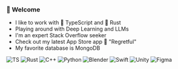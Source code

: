 ### 👾 Welcome

- I like to work with 📜 TypeScript and 🦀 Rust
- Playing around with Deep Learning and LLMs
- I'm an expert Stack Overflow seeker
- Check out my latest App Store app 💛 "Regretful"
- My favorite database is  MongoDB


 ![TS](https://img.shields.io/badge/TypeScript-007ACC?style=for-the-badge&logo=typescript&logoColor=white)
 ![Rust](https://img.shields.io/badge/Rust-000000?style=for-the-badge&logo=rust&logoColor=white)
 ![C++](https://img.shields.io/badge/c++-%2300599C.svg?style=for-the-badge&logo=c%2B%2B&logoColor=white)
 ![Python](https://img.shields.io/badge/python-3670A0?style=for-the-badge&logo=python&logoColor=ffdd54)
 ![Blender](https://img.shields.io/badge/blender-%23F5792A.svg?style=for-the-badge&logo=blender&logoColor=white)
 ![Swift](https://img.shields.io/badge/swift-F54A2A?style=for-the-badge&logo=swift&logoColor=white)
 ![Unity](https://img.shields.io/badge/Unity-100000?style=for-the-badge&logo=unity&logoColor=white)
 ![Figma](https://img.shields.io/badge/figma-%23F24E1E.svg?style=for-the-badge&logo=figma&logoColor=white)
<!--
**TimTimich6/TimTimich6** is a ✨ _special_ ✨ repository because its `README.md` (this file) appears on your GitHub profile.

Here are some ideas to get you started:

- 🔭 I’m currently working on ...
- 🌱 I’m currently learning ...
- 👯 I’m looking to collaborate on ...
- 🤔 I’m looking for help with ...
- 💬 Ask me about ...
- 📫 How to reach me: ...
- 😄 Pronouns: ...
- ⚡ Fun fact: ...
-->
